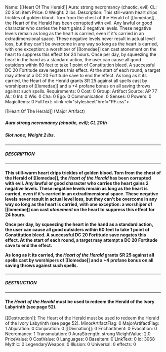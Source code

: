 Name: [[Heart Of The Herald]]
Aura: strong necromancy (chaotic, evil)
CL: 20
Slot: item
Price: 0
Weight: 2 lbs.
Description: This still-warm heart drips trickles of golden blood. Torn from the chest of the Herald of [[Iomedae]], the Heart of the Herald has been corrupted with evil. Any lawful or good character who carries the heart gains 2 negative levels. These negative levels remain as long as the heart is carried, even if it's carried in an extradimensional space. These negative levels never result in actual level loss, but they can't be overcome in any way so long as the heart is carried, with one exception: a worshiper of [[Iomedae]] can cast atonement on the heart to suppress this effect for 24 hours. Once per day, by squeezing the heart in the hand as a standard action, the user can cause all good outsiders within 60 feet to take 1 point of Constitution bleed. A successful DC 20 Fortitude save negates this effect. At the start of each round, a target may attempt a DC 20 Fortitude save to end the effect. As long as it its carried, the Heart of the Herald grants SR 25 against all spells cast by worshipers of [[Iomedae]] and a +4 profane bonus on all saving throws against such spells.
Requirements: 0
Cost: 0
Group: Artifact
Source: AP 77
AL: 0
Int: 0
Wis: 0
Cha: 0
Ego: 0
Communication: 0
Senses: 0
Powers: 0
MagicItems: 0
FullText: <link rel="stylesheet"href="PF.css"><div class="heading"><p class="alignleft">[[Heart Of The Herald]] (Major Artifact)</p><div style="clear: both;"></div></div><div><h5><b>Aura </b>strong necromancy (chaotic, evil); <b>CL </b>20th</h5><h5><b>Slot </b>none; <b>Weight </b>2 lbs.</h5></div><hr/><div><h5><b>DESCRIPTION</b></h5></div><hr/><div><h4><p>This still-warm heart drips trickles of golden blood. Torn from the chest of the Herald of [[Iomedae]], the <i>Heart of the Herald</i> has been corrupted with evil. Any lawful or good character who carries the heart gains 2 negative levels. These negative levels remain as long as the heart is carried, even if it's carried in an extradimensional space. These negative levels never result in actual level loss, but they can't be overcome in any way so long as the heart is carried, with one exception: a worshiper of [[Iomedae]] can cast <i>atonement</i> on the heart to suppress this effect for 24 hours. </p><p>Once per day, by squeezing the heart in the hand as a standard action, the user can cause all good outsiders within 60 feet to take 1 point of Constitution bleed. A successful DC 20 Fortitude save negates this effect. At the start of each round, a target may attempt a DC 20 Fortitude save to end the effect. </p><p>As long as it its carried, the <i>Heart of the Herald</i> grants SR 25 against all spells cast by worshipers of [[Iomedae]] and a +4 profane bonus on all saving throws against such spells.</p></h4></div><hr/><div><h5><b>DESTRUCTION</b></h5></div><hr/><div><h4><p>The <i>Heart of the Herald</i> must be used to redeem the Herald of the Ivory Labyrinth (see page 52).</p></h4></div>
[[Destruction]]: The Heart of the Herald must be used to redeem the Herald of the Ivory Labyrinth (see page 52).
MinorArtifactFlag: 0
MajorArtifactFlag: 1
Abjuration: 0
Conjuration: 0
[[Divination]]: 0
Enchantment: 0
Evocation: 0
Necromancy: 1
Transmutation: 0
AuraStrength: strong
WeightValue: 2.0
PriceValue: 0
CostValue: 0
Languages: 0
BaseItem: 0
LinkText: 0
id: 3068
Mythic: 0
LegendaryWeapon: 0
Illusion: 0
Universal: 0
effects: 0
